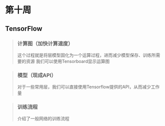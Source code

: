 # 第十周

## TensorFlow

> ### 计算图（加快计算速度） ###
> 这个过程就是将层模型固化为一个运算过程，进而减少模型保存、训练所需要的资源
> 我们可以使用Tensorboard显示运算图


> ### 模型（现成API） ###
> 对于一些常用层，我们可以直接使用Tensorflow提供的API，从而减少工作量


> ### 训练流程 ###
> 介绍了一般网络的训练流程


